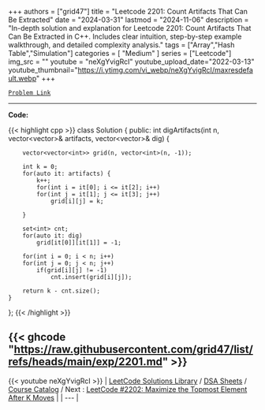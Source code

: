
+++
authors = ["grid47"]
title = "Leetcode 2201: Count Artifacts That Can Be Extracted"
date = "2024-03-31"
lastmod = "2024-11-06"
description = "In-depth solution and explanation for Leetcode 2201: Count Artifacts That Can Be Extracted in C++. Includes clear intuition, step-by-step example walkthrough, and detailed complexity analysis."
tags = ["Array","Hash Table","Simulation"]
categories = [
    "Medium"
]
series = ["Leetcode"]
img_src = ""
youtube = "neXgYvigRcI"
youtube_upload_date="2022-03-13"
youtube_thumbnail="https://i.ytimg.com/vi_webp/neXgYvigRcI/maxresdefault.webp"
+++



[`Problem Link`](https://leetcode.com/problems/count-artifacts-that-can-be-extracted/description/)

---
**Code:**

{{< highlight cpp >}}
class Solution {
public:
    int digArtifacts(int n, vector<vector<int>>& artifacts, vector<vector<int>>& dig) {
        
        
        vector<vector<int>> grid(n, vector<int>(n, -1));
        
        int k = 0;
        for(auto it: artifacts) {
            k++;
            for(int i = it[0]; i <= it[2]; i++)
            for(int j = it[1]; j <= it[3]; j++)
                grid[i][j] = k;

        }
        
        set<int> cnt;
        for(auto it: dig)
            grid[it[0]][it[1]] = -1;
        
        for(int i = 0; i < n; i++)
        for(int j = 0; j < n; j++)
            if(grid[i][j] != -1)
                cnt.insert(grid[i][j]);
        
        return k - cnt.size();
    }
};
{{< /highlight >}}

{{< ghcode "https://raw.githubusercontent.com/grid47/list/refs/heads/main/exp/2201.md" >}}
---
{{< youtube neXgYvigRcI >}}
| [LeetCode Solutions Library](https://grid47.xyz/leetcode/) / [DSA Sheets](https://grid47.xyz/sheets/) / [Course Catalog](https://grid47.xyz/courses/) / Next : [LeetCode #2202: Maximize the Topmost Element After K Moves](https://grid47.xyz/leetcode/solution-2202-maximize-the-topmost-element-after-k-moves/) |
| --- |
